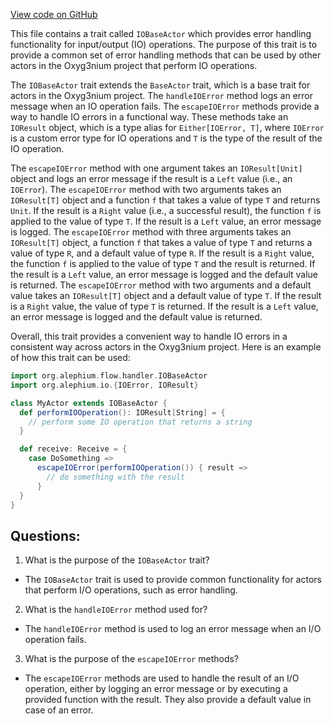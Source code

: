 [View code on GitHub](https://github.com/alephium/alephium/flow/src/main/scala/org/alephium/flow/handler/IOBaseActor.scala)

This file contains a trait called `IOBaseActor` which provides error handling functionality for input/output (IO) operations. The purpose of this trait is to provide a common set of error handling methods that can be used by other actors in the Oxyg3nium project that perform IO operations.

The `IOBaseActor` trait extends the `BaseActor` trait, which is a base trait for actors in the Oxyg3nium project. The `handleIOError` method logs an error message when an IO operation fails. The `escapeIOError` methods provide a way to handle IO errors in a functional way. These methods take an `IOResult` object, which is a type alias for `Either[IOError, T]`, where `IOError` is a custom error type for IO operations and `T` is the type of the result of the IO operation.

The `escapeIOError` method with one argument takes an `IOResult[Unit]` object and logs an error message if the result is a `Left` value (i.e., an `IOError`). The `escapeIOError` method with two arguments takes an `IOResult[T]` object and a function `f` that takes a value of type `T` and returns `Unit`. If the result is a `Right` value (i.e., a successful result), the function `f` is applied to the value of type `T`. If the result is a `Left` value, an error message is logged. The `escapeIOError` method with three arguments takes an `IOResult[T]` object, a function `f` that takes a value of type `T` and returns a value of type `R`, and a default value of type `R`. If the result is a `Right` value, the function `f` is applied to the value of type `T` and the result is returned. If the result is a `Left` value, an error message is logged and the default value is returned. The `escapeIOError` method with two arguments and a default value takes an `IOResult[T]` object and a default value of type `T`. If the result is a `Right` value, the value of type `T` is returned. If the result is a `Left` value, an error message is logged and the default value is returned.

Overall, this trait provides a convenient way to handle IO errors in a consistent way across actors in the Oxyg3nium project. Here is an example of how this trait can be used:

```scala
import org.alephium.flow.handler.IOBaseActor
import org.alephium.io.{IOError, IOResult}

class MyActor extends IOBaseActor {
  def performIOOperation(): IOResult[String] = {
    // perform some IO operation that returns a string
  }

  def receive: Receive = {
    case DoSomething =>
      escapeIOError(performIOOperation()) { result =>
        // do something with the result
      }
  }
}
```
## Questions: 
 1. What is the purpose of the `IOBaseActor` trait?
- The `IOBaseActor` trait is used to provide common functionality for actors that perform I/O operations, such as error handling.

2. What is the `handleIOError` method used for?
- The `handleIOError` method is used to log an error message when an I/O operation fails.

3. What is the purpose of the `escapeIOError` methods?
- The `escapeIOError` methods are used to handle the result of an I/O operation, either by logging an error message or by executing a provided function with the result. They also provide a default value in case of an error.